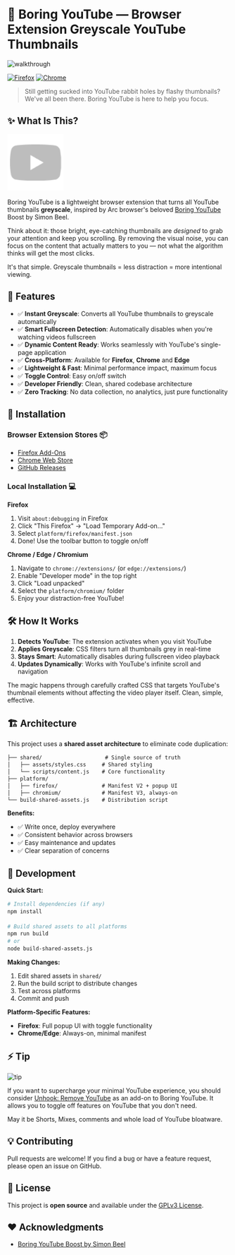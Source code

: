 # 🎨 Boring YouTube — Browser Extension Greyscale YouTube Thumbnails

![walkthrough](screenshots/walkthrough.gif)

[![Firefox](https://img.shields.io/badge/Firefox-FF7139?style=flat&logo=Firefox-Browser&logoColor=white)](https://addons.mozilla.org/en-GB/firefox/addon/boring-youtube/)
[![Chrome](https://img.shields.io/badge/Chrome-4285F4?style=flat&logo=Google-chrome&logoColor=white)](https://chromewebstore.google.com/detail/boring-youtube/apblcdimnigcdbnabbdigacidcaepkgj)

> Still getting sucked into YouTube rabbit holes by flashy thumbnails? We've all been there. Boring YouTube is here to help you focus.

## ✨ What Is This?

![Icon](shared/assets/icons/icon-128.png)

Boring YouTube is a lightweight browser extension that turns all YouTube thumbnails **greyscale**, inspired by Arc browser's beloved [Boring YouTube](https://arc.net/boost/85806C86-A13B-4577-BD4D-05F03C95CE72) Boost by Simon Beel. 

Think about it: those bright, eye-catching thumbnails are *designed* to grab your attention and keep you scrolling. By removing the visual noise, you can focus on the content that actually matters to you — not what the algorithm thinks will get the most clicks.

It's that simple. Greyscale thumbnails = less distraction = more intentional viewing.

## 🧰 Features

- ✅ **Instant Greyscale**: Converts all YouTube thumbnails to greyscale automatically
- ✅ **Smart Fullscreen Detection**: Automatically disables when you're watching videos fullscreen
- ✅ **Dynamic Content Ready**: Works seamlessly with YouTube's single-page application
- ✅ **Cross-Platform**: Available for **Firefox**, **Chrome** and **Edge**
- ✅ **Lightweight & Fast**: Minimal performance impact, maximum focus
- ✅ **Toggle Control**: Easy on/off switch
- ✅ **Developer Friendly**: Clean, shared codebase architecture
- ✅ **Zero Tracking**: No data collection, no analytics, just pure functionality

## 🚀 Installation

### Browser Extension Stores 📦
- [Firefox Add-Ons](https://addons.mozilla.org/en-GB/firefox/addon/boring-youtube/)
- [Chrome Web Store](https://chromewebstore.google.com/detail/boring-youtube/apblcdimnigcdbnabbdigacidcaepkgj)
- [GitHub Releases](https://github.com/delacrixmorgan/BoringYouTube/releases)

### Local Installation 💻

**Firefox**
1. Visit `about:debugging` in Firefox
2. Click "This Firefox" → "Load Temporary Add-on..."
3. Select `platform/firefox/manifest.json`
4. Done! Use the toolbar button to toggle on/off

**Chrome / Edge / Chromium**
1. Navigate to `chrome://extensions/` (or `edge://extensions/`)
2. Enable "Developer mode" in the top right
3. Click "Load unpacked"
4. Select the `platform/chromium/` folder
5. Enjoy your distraction-free YouTube!

## 🛠 How It Works

1. **Detects YouTube**: The extension activates when you visit YouTube
2. **Applies Greyscale**: CSS filters turn all thumbnails grey in real-time
3. **Stays Smart**: Automatically disables during fullscreen video playback
4. **Updates Dynamically**: Works with YouTube's infinite scroll and navigation

The magic happens through carefully crafted CSS that targets YouTube's thumbnail elements without affecting the video player itself. Clean, simple, effective.

## 🏗 Architecture

This project uses a **shared asset architecture** to eliminate code duplication:

```
├── shared/                    # Single source of truth
│   ├── assets/styles.css     # Shared styling
│   └── scripts/content.js    # Core functionality
├── platform/
│   ├── firefox/              # Manifest V2 + popup UI
│   ├── chromium/             # Manifest V3, always-on
└── build-shared-assets.js    # Distribution script
```

**Benefits:**
- ✅ Write once, deploy everywhere
- ✅ Consistent behavior across browsers
- ✅ Easy maintenance and updates
- ✅ Clear separation of concerns

## 🧪 Development

**Quick Start:**
```bash
# Install dependencies (if any)
npm install

# Build shared assets to all platforms
npm run build
# or
node build-shared-assets.js
```

**Making Changes:**
1. Edit shared assets in `shared/`
2. Run the build script to distribute changes
3. Test across platforms
4. Commit and push

**Platform-Specific Features:**
- **Firefox**: Full popup UI with toggle functionality
- **Chrome/Edge**: Always-on, minimal manifest

## ⚡ Tip

![tip](screenshots/tip.gif)

If you want to supercharge your minimal YouTube experience, you should consider [Unhook: Remove YouTube](https://unhook.app/) as an add-on to Boring YouTube. It allows you to toggle off features on YouTube that you don't need.

May it be Shorts, Mixes, comments and whole load of YouTube bloatware.

## 💡 Contributing

Pull requests are welcome! If you find a bug or have a feature request, please open an issue on GitHub.

## 📝 License

This project is **open source** and available under the [GPLv3 License](LICENSE.md).

## ♥️ Acknowledgments

- [Boring YouTube Boost by Simon Beel](https://arc.net/boost/85806C86-A13B-4577-BD4D-05F03C95CE72) 
